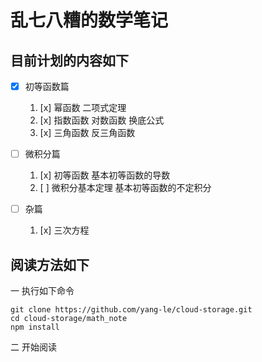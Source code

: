 乱七八糟的数学笔记
================

目前计划的内容如下
----------------

- [x] 初等函数篇
  1. [x] 幂函数 二项式定理
  2. [x] 指数函数 对数函数 换底公式
  3. [x] 三角函数 反三角函数

- [ ] 微积分篇
  1. [x] 初等函数 基本初等函数的导数
  2. [ ] 微积分基本定理 基本初等函数的不定积分

- [ ] 杂篇
  1. [x] 三次方程

阅读方法如下
----------

一 执行如下命令

    git clone https://github.com/yang-le/cloud-storage.git
    cd cloud-storage/math_note
    npm install

二 开始阅读
